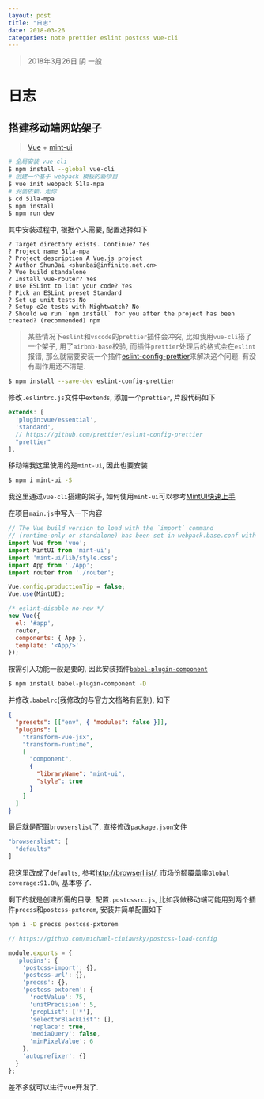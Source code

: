 ```yaml
---
layout: post
title: "日志"
date: 2018-03-26
categories: note prettier eslint postcss vue-cli
---
```

> 2018年3月26日 阴 一般

# 日志

## 搭建移动端网站架子

> [Vue](https://github.com/vuejs/vue) + [mint-ui](https://github.com/ElemeFE/mint-ui)

```bash
# 全局安装 vue-cli
$ npm install --global vue-cli
# 创建一个基于 webpack 模板的新项目
$ vue init webpack 51la-mpa
# 安装依赖，走你
$ cd 51la-mpa
$ npm install
$ npm run dev
```

其中安装过程中, 根据个人需要, 配置选择如下

```text
? Target directory exists. Continue? Yes
? Project name 51la-mpa
? Project description A Vue.js project
? Author ShunBai <shunbai@infinite.net.cn>
? Vue build standalone
? Install vue-router? Yes
? Use ESLint to lint your code? Yes
? Pick an ESLint preset Standard
? Set up unit tests No
? Setup e2e tests with Nightwatch? No
? Should we run `npm install` for you after the project has been created? (recommended) npm
```

> 某些情况下`eslint`和`vscode`的`prettier`插件会冲突, 比如我用`vue-cli`搭了一个架子, 用了`airbnb-base`校验, 而插件`prettier`处理后的格式会在`eslint`报错, 那么就需要安装一个插件[eslint-config-prettier](https://github.com/prettier/eslint-config-prettier)来解决这个问题. 有没有副作用还不清楚.

```bash
$ npm install --save-dev eslint-config-prettier
```

修改`.eslintrc.js`文件中`extends`, 添加一个`prettier`, 片段代码如下

```javascript
extends: [
  'plugin:vue/essential', 
  'standard',
  // https://github.com/prettier/eslint-config-prettier
  "prettier"
],
```

移动端我这里使用的是`mint-ui`, 因此也要安装

```bash
$ npm i mint-ui -S
```

我这里通过`vue-cli`搭建的架子, 如何使用`mint-ui`可以参考[MintUI快速上手](http://mint-ui.github.io/docs/#/zh-cn2/quickstart)

在项目`main.js`中写入一下内容

```javascript
// The Vue build version to load with the `import` command
// (runtime-only or standalone) has been set in webpack.base.conf with an alias.
import Vue from 'vue';
import MintUI from 'mint-ui';
import 'mint-ui/lib/style.css';
import App from './App';
import router from './router';

Vue.config.productionTip = false;
Vue.use(MintUI);

/* eslint-disable no-new */
new Vue({
  el: '#app',
  router,
  components: { App },
  template: '<App/>'
});

```

按需引入功能一般是要的, 因此安装插件[`babel-plugin-component`](https://github.com/ElementUI/babel-plugin-component)

```bash
$ npm install babel-plugin-component -D
```

并修改`.babelrc`(我修改的与官方文档略有区别), 如下

```json
{
  "presets": [["env", { "modules": false }]],
  "plugins": [
    "transform-vue-jsx",
    "transform-runtime",
    [
      "component",
      {
        "libraryName": "mint-ui",
        "style": true
      }
    ]
  ]
}
```

最后就是配置`browserslist`了, 直接修改`package.json`文件

```javascript
"browserslist": [
  "defaults"
]
```

我这里改成了`defaults`, 参考<http://browserl.ist/>, 市场份额覆盖率`Global coverage:91.8%`, 基本够了.

剩下的就是创建所需的目录, 配置`.postcssrc.js`, 比如我做移动端可能用到两个插件`precss`和`postcss-pxtorem`, 安装并简单配置如下

```bash
npm i -D precss postcss-pxtorem
```

```javascript
// https://github.com/michael-ciniawsky/postcss-load-config

module.exports = {
  'plugins': {
    'postcss-import': {},
    'postcss-url': {},
    'precss': {},
    'postcss-pxtorem': {
      'rootValue': 75,
      'unitPrecision': 5,
      'propList': ['*'],
      'selectorBlackList': [],
      'replace': true,
      'mediaQuery': false,
      'minPixelValue': 6
    },
    'autoprefixer': {}
  }
};
```

差不多就可以进行vue开发了.


